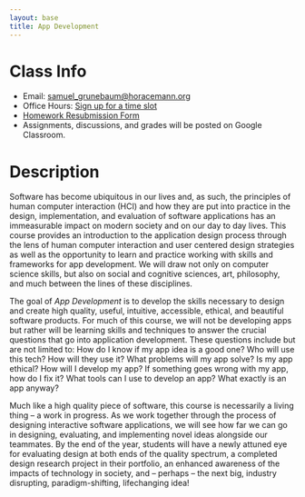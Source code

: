 ```yaml
---
layout: base
title: App Development
---
```

# Class Info
  - Email: [samuel_grunebaum@horacemann.org](mailto:samuel_grunebaum@horacemann.org)
  - Office Hours: [Sign up for a time slot](https://calendar.google.com/calendar/selfsched?sstoken=UUIyT01kUnk2Y2hqfGRlZmF1bHR8NjA1NDk2NTRiNDU3MjM3MmZlZjYwMjY3YWRkODVhZWY)
  - [Homework Resubmission Form](https://forms.gle/P87WvdRmAn8tR4hU7)
  - Assignments, discussions, and grades will be posted on Google Classroom.

# Description
Software has become ubiquitous in our lives and, as such, the principles of human computer interaction (HCI) and how they are put into practice in the design, implementation, and evaluation of software applications has an immeasurable impact on modern society and on our day to day lives. This course provides an introduction to the application design process through the lens of human computer interaction and user centered design strategies as well as the opportunity to learn and practice working with skills and frameworks for app development. We will draw not only on computer science skills, but also on social and cognitive sciences, art, philosophy, and much between the lines of these disciplines. 

The goal of _App Development_ is to develop the skills necessary to design and create high quality, useful, intuitive, accessible, ethical, and beautiful software products. For much of this course, we will not be developing apps but rather will be learning skills and techniques to answer the crucial questions that go into  application development. These questions include but are not limited to: How do I know if my app idea is a good one? Who will use this tech? How will they use it? What problems will my app solve? Is my app ethical? How will I develop my app? If something goes wrong with my app, how do I fix it? What tools can I use to develop an app? What exactly is an app anyway?

Much like a high quality piece of software, this course is necessarily a living thing – a work in progress. As we work together through the process of designing interactive software applications, we will see how far we can go in designing, evaluating, and implementing novel ideas alongside our teammates. By the end of the year, students will have a newly attuned eye for evaluating design at both ends of the quality spectrum, a completed design research project in their portfolio, an enhanced awareness of the impacts of technology in society, and – perhaps – the next big, industry disrupting, paradigm-shifting, lifechanging idea!
